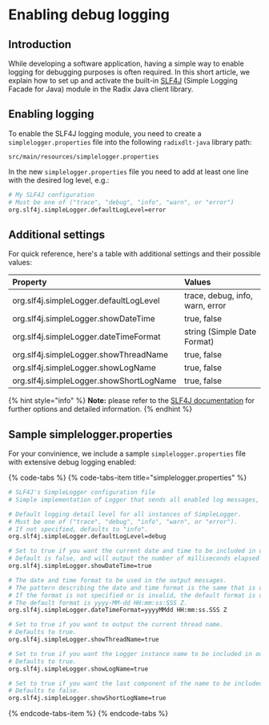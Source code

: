 # Enabling debug logging

## Introduction

While developing a software application, having a simple way to enable logging for debugging purposes is often required. In this short article, we explain how to set up and activate the built-in [SLF4J](https://www.slf4j.org/) \(Simple Logging Facade for Java\) module in the Radix Java client library.

## Enabling logging

To enable the SLF4J logging module, you need to create a `simplelogger.properties` file into the following `radixdlt-java` library path: 

```text
src/main/resources/simplelogger.properties
```

In the new `simplelogger.properties` file you need to add at least one line with the desired log level, e.g.:

```perl
# My SLF4J configuration
# Must be one of ("trace", "debug", "info", "warn", or "error")
org.slf4j.simpleLogger.defaultLogLevel=error
```

## Additional settings

For quick reference, here's a table with additional settings and their possible values:

| Property | Values |
| :--- | :--- |
| org.slf4j.simpleLogger.defaultLogLevel | trace, debug, info, warn, error |
| org.slf4j.simpleLogger.showDateTime | true, false |
| org.slf4j.simpleLogger.dateTimeFormat | string \(Simple Date Format\) |
| org.slf4j.simpleLogger.showThreadName | true, false |
| org.slf4j.simpleLogger.showLogName | true, false |
| org.slf4j.simpleLogger.showShortLogName | true, false |

{% hint style="info" %}
**Note:** please refer to the [SLF4J documentation](https://www.slf4j.org/api/org/slf4j/impl/SimpleLogger.html) for further options and detailed information.
{% endhint %}

## Sample simplelogger.properties

For your convinience, we include a sample `simplelogger.properties` file with extensive debug logging enabled:

{% code-tabs %}
{% code-tabs-item title="simplelogger.properties" %}
```perl
# SLF4J's SimpleLogger configuration file
# Simple implementation of Logger that sends all enabled log messages, for all defined loggers, to System.err.

# Default logging detail level for all instances of SimpleLogger.
# Must be one of ("trace", "debug", "info", "warn", or "error").
# If not specified, defaults to "info".
org.slf4j.simpleLogger.defaultLogLevel=debug

# Set to true if you want the current date and time to be included in output messages.
# Default is false, and will output the number of milliseconds elapsed since startup.
org.slf4j.simpleLogger.showDateTime=true

# The date and time format to be used in the output messages.
# The pattern describing the date and time format is the same that is used in java.text.SimpleDateFormat.
# If the format is not specified or is invalid, the default format is used.
# The default format is yyyy-MM-dd HH:mm:ss:SSS Z.
org.slf4j.simpleLogger.dateTimeFormat=yyyyMMdd HH:mm:ss.SSS Z

# Set to true if you want to output the current thread name.
# Defaults to true.
org.slf4j.simpleLogger.showThreadName=true

# Set to true if you want the Logger instance name to be included in output messages.
# Defaults to true.
org.slf4j.simpleLogger.showLogName=true

# Set to true if you want the last component of the name to be included in output messages.
# Defaults to false.
org.slf4j.simpleLogger.showShortLogName=true
```
{% endcode-tabs-item %}
{% endcode-tabs %}

